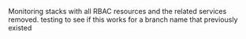 Monitoring stacks with all RBAC resources and the related services removed.
testing to see if this works for a branch name that previously existed
